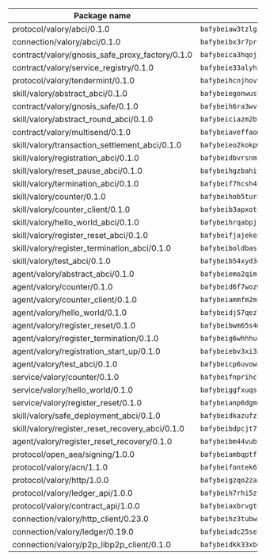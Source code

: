 | Package name                                                  | Package hash                                                  |
| ------------------------------------------------------------- | ------------------------------------------------------------- |
| protocol/valory/abci/0.1.0                                    | `bafybeiaw3tzlg3rkvnn5fcufblktmfwngmxugn4yo7pyjp76zz6aqtqcay` |
| connection/valory/abci/0.1.0                                  | `bafybeibx3r7prcax25awn3mdnxlb2gzdgnq2zvkoaoc26hooyv37ictyte` |
| contract/valory/gnosis_safe_proxy_factory/0.1.0               | `bafybeica3hqoj2kf4p6dntuyvkx3yxilmee2hqfzsfx6khdrpuvnbtqsa4` |
| contract/valory/service_registry/0.1.0                        | `bafybeie33alyh23nrcycjnhmeyxzwtztlxzfhmmtjfqpapusvr64qrkofa` |
| protocol/valory/tendermint/0.1.0                              | `bafybeihcnjhovvyyfbkuw5sjyfx2lfd4soeocfqzxz54g67333m6nk5gxq` |
| skill/valory/abstract_abci/0.1.0                              | `bafybeiegonwusyfaixwx7vten3tdco6r5ldhhzjpek2byuwgxp6i3fjdzi` |
| contract/valory/gnosis_safe/0.1.0                             | `bafybeih6ra3wv3izpllj6ctd4fbrieuyy3samokyv6kowrjstvvpc2lcce` |
| skill/valory/abstract_round_abci/0.1.0                        | `bafybeiciazm2btdynfwfskfrc2wmcuk4wqbapddvxawnr337322yktshhi` |
| contract/valory/multisend/0.1.0                               | `bafybeiaveffaomsnmsc5hx62o77u7ilma6eipox7m5lrwa56737ektva3i` |
| skill/valory/transaction_settlement_abci/0.1.0                | `bafybeieo2kokpwx67b5a4ireexeswljnkhgmcecdwigzlv7q46ck7p7npm` |
| skill/valory/registration_abci/0.1.0                          | `bafybeidbvrsnmknvolwwrubefqbgcdlo3ig4rtjlqolejnkl3zf4vq2pyi` |
| skill/valory/reset_pause_abci/0.1.0                           | `bafybeihgzbahiygl4glhnhlqhbbxgcixtzrvhvji7qr3w5hoezfcvv5azm` |
| skill/valory/termination_abci/0.1.0                           | `bafybeif7hcsh4xn7ovpfzh6gjlyzfv54wotsa7zs5dfptl2w55rhcnjt34` |
| skill/valory/counter/0.1.0                                    | `bafybeihob5turakl3zonvz3gjgntqu7dkdqcmzzloqdwgnvnsegkqzn244` |
| skill/valory/counter_client/0.1.0                             | `bafybeib3apxotnry7gt6a5q2cesdobjlcb5bjqjuzwnp4f5naozbiyxvja` |
| skill/valory/hello_world_abci/0.1.0                           | `bafybeihrqabpjk32ilz4gt5sn4ltxojno5o3tfs3xovewtkg3sr72xncvi` |
| skill/valory/register_reset_abci/0.1.0                        | `bafybeifjajekepwkgybhnabkguttukotzapa4vtj3sz4ds4z7hrv4f76wy` |
| skill/valory/register_termination_abci/0.1.0                  | `bafybeiboldbasifw5dvmela7kuisfben2rdmqkj4rrb5yvtgqg74djh3ii` |
| skill/valory/test_abci/0.1.0                                  | `bafybeib54xyd3eosx2ma5itwel26eikbevr3ewdgirxvwnn3q2zzktqlza` |
| agent/valory/abstract_abci/0.1.0                              | `bafybeiemo2qimcpm2m5d7whhkrd7pt37g3e3qf3kic6uwdlwi3dqq6tghq` |
| agent/valory/counter/0.1.0                                    | `bafybeid6f7wozw7cn57ijiy6czdausqa6avrph5ushr2jgd7vk3iui6cce` |
| agent/valory/counter_client/0.1.0                             | `bafybeiammfm2m3xatutqrn6xxp7tty3bzynqjqwjjiygezvcrbbnrf62o4` |
| agent/valory/hello_world/0.1.0                                | `bafybeidj57qez74eux2whzquog52s6qbdlcdu5dhdyz4uf7d2btv7m6s74` |
| agent/valory/register_reset/0.1.0                             | `bafybeibwm65s4mahg3f4nnzmt545f4cg6xbbgz2zeb6wgn4tdfv4gn2kxu` |
| agent/valory/register_termination/0.1.0                       | `bafybeig6whhhuqlgh3ba3hklse37pi7dpv7635hfyposmxvrhqmvmnndmq` |
| agent/valory/registration_start_up/0.1.0                      | `bafybeiebv3xi3p5elwlv4hvl65kvtbahi3eya4exdm5z6dou6wnqfyc74u` |
| agent/valory/test_abci/0.1.0                                  | `bafybeicp6uvownvg4orjajflrj2wxh56amgohkvlt7eh6r4ii2qmx4bqoa` |
| service/valory/counter/0.1.0                                  | `bafybeifnprihclqxuxh72bbn7utt423osporb6kwwcvqytp4ymnudvzlbu` |
| service/valory/hello_world/0.1.0                              | `bafybeiggfxuqssnz3qcpx5c5dgv3cxpd37v3i5lihxdfo3wkqfl2ffmvtm` |
| service/valory/register_reset/0.1.0                           | `bafybeianp6dgmqed52kffkiiuzxxgm27f7xbdchl3mnqoge7xc5ghqirl4` |
| skill/valory/safe_deployment_abci/0.1.0                       | `bafybeidkazufz5i4rskqqhxx2ao2ial6yniuc7in2rin3575glabdfqlwy` |
| skill/valory/register_reset_recovery_abci/0.1.0               | `bafybeibdpcjt7tvoew4xds2f6ifvaklj7rfahtwz4olbnj6p6issox6oa4` |
| agent/valory/register_reset_recovery/0.1.0                    | `bafybeibm44vuby77cxch2af6vng36nu3c5t2s3derjux4fuzz5ksbmaqna` |
| protocol/open_aea/signing/1.0.0                               | `bafybeiambqptflge33eemdhis2whik67hjplfnqwieoa6wblzlaf7vuo44` |
| protocol/valory/acn/1.1.0                                     | `bafybeifontek6tvaecatoauiule3j3id6xoktpjubvuqi3h2jkzqg7zh7a` |
| protocol/valory/http/1.0.0                                    | `bafybeigzqo2zaakcjtzzsm6dh4x73v72xg6ctk6muyp5uq5ueb7y34fbxy` |
| protocol/valory/ledger_api/1.0.0                              | `bafybeih7rhi5zvfvwakx5ifgxsz2cfipeecsh7bm3gnudjxtvhrygpcftq` |
| protocol/valory/contract_api/1.0.0                            | `bafybeiaxbrvgtbdrh4lslskuxyp4awyr4whcx3nqq5yrr6vimzsxg5dy64` |
| connection/valory/http_client/0.23.0                          | `bafybeihz3tubwado7j3wlivndzzuj3c6fdsp4ra5r3nqixn3ufawzo3wii` |
| connection/valory/ledger/0.19.0                               | `bafybeiadc25se7dgnn4mufztwpzdono4xsfs45qknzdqyi3gckn6ccuv44` |
| connection/valory/p2p_libp2p_client/0.1.0                     | `bafybeidkk33xbga54szmitk6uwsi3ef56hbbdbuasltqtiyki34hgfpnxa` |
